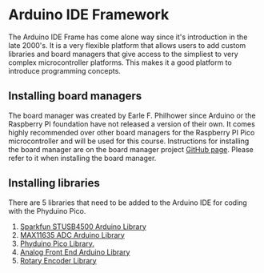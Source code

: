 # Arduino IDE Framework

The Arduino IDE Frame has come alone way since it's introduction in the late 2000's. It is a very flexible platform that 
allows users to add custom libraries and board managers that give access to the simpliest to very complex microcontroller 
platforms. This makes it a good platform to introduce programming concepts.

## Installing board managers

<p>
The board manager was created by Earle F. Philhower since Arduino or the Raspberry PI foundation have not released a
version of their own. It comes highly recommended over other board managers for the Raspberry PI Pico microcontroller 
and will be used for this course. Instructions for installing the board manager are on the board manager project 
<a href="https://github.com/earlephilhower/arduino-pico.git">GitHub page</a>. Please refer to it when installing the 
board manager. 
</p>

## Installing libraries 

<p>
There are 5 libraries that need to be added to the Arduino IDE for coding with the Phyduino Pico.
</p>

1. <a href="https://github.com/sparkfun/SparkFun_STUSB4500_Arduino_Library/tree/7f76188b7900d930aeb7908319d463b6446257c6">Sparkfun STUSB4500 Arduino Library</a>
2. <a href="https://github.com/UofTPhyEssSW/Student-Workshop-Course-L1/tree/main/arduino/libraries/max11635_adc">MAX11635 ADC Arduino Library</a>
3. <a href="https://github.com/UofTPhyEssSW/Student-Workshop-Course-L1/tree/main/arduino/libraries/phyduino_pico">Phyduino Pico Library.</a>
4. <a href="https://github.com/UofTPhyEssSW/Student-Workshop-Course-L1/tree/main/arduino/libraries/Analog_Front_End_Arduino_Library">Analog Front End Arduino Library</a>
5. <a href="https://github.com/mathertel/RotaryEncoder">Rotary Encoder Library</a>

<p>

</p>
